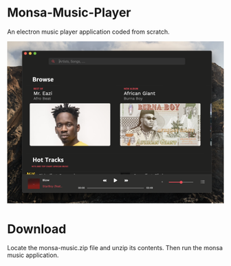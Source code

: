 # Monsa-Music-Player
An electron music player application coded from scratch.

<img src="Monsa Screen Shot .png">

# Download
Locate the monsa-music.zip file and unzip its contents. Then run the monsa music application.
